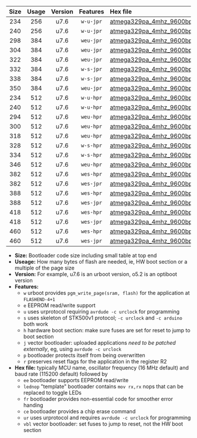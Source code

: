 |Size|Usage|Version|Features|Hex file|
|:-:|:-:|:-:|:-:|:--|
|234|256|u7.6|`w-u-jpr`|[atmega329pa_4mhz_9600bps_ur_vbl.hex](https://raw.githubusercontent.com/stefanrueger/urboot/main//atmega329pa_4mhz_9600bps_ur_vbl.hex)|
|240|256|u7.6|`w-u-jpr`|[atmega329pa_4mhz_9600bps_lednop_ur_vbl.hex](https://raw.githubusercontent.com/stefanrueger/urboot/main//atmega329pa_4mhz_9600bps_lednop_ur_vbl.hex)|
|298|384|u7.6|`weu-jpr`|[atmega329pa_4mhz_9600bps_ee_ur_vbl.hex](https://raw.githubusercontent.com/stefanrueger/urboot/main//atmega329pa_4mhz_9600bps_ee_ur_vbl.hex)|
|304|384|u7.6|`weu-jpr`|[atmega329pa_4mhz_9600bps_ee_lednop_ur_vbl.hex](https://raw.githubusercontent.com/stefanrueger/urboot/main//atmega329pa_4mhz_9600bps_ee_lednop_ur_vbl.hex)|
|322|384|u7.6|`weu-jpr`|[atmega329pa_4mhz_9600bps_ee_lednop_fr_ur_vbl.hex](https://raw.githubusercontent.com/stefanrueger/urboot/main//atmega329pa_4mhz_9600bps_ee_lednop_fr_ur_vbl.hex)|
|332|384|u7.6|`w-s-jpr`|[atmega329pa_4mhz_9600bps_vbl.hex](https://raw.githubusercontent.com/stefanrueger/urboot/main//atmega329pa_4mhz_9600bps_vbl.hex)|
|338|384|u7.6|`w-s-jpr`|[atmega329pa_4mhz_9600bps_lednop_vbl.hex](https://raw.githubusercontent.com/stefanrueger/urboot/main//atmega329pa_4mhz_9600bps_lednop_vbl.hex)|
|350|384|u7.6|`weu-jpr`|[atmega329pa_4mhz_9600bps_ee_lednop_fr_ce_ur_vbl.hex](https://raw.githubusercontent.com/stefanrueger/urboot/main//atmega329pa_4mhz_9600bps_ee_lednop_fr_ce_ur_vbl.hex)|
|234|512|u7.6|`w-u-hpr`|[atmega329pa_4mhz_9600bps_ur.hex](https://raw.githubusercontent.com/stefanrueger/urboot/main//atmega329pa_4mhz_9600bps_ur.hex)|
|240|512|u7.6|`w-u-hpr`|[atmega329pa_4mhz_9600bps_lednop_ur.hex](https://raw.githubusercontent.com/stefanrueger/urboot/main//atmega329pa_4mhz_9600bps_lednop_ur.hex)|
|294|512|u7.6|`weu-hpr`|[atmega329pa_4mhz_9600bps_ee_ur.hex](https://raw.githubusercontent.com/stefanrueger/urboot/main//atmega329pa_4mhz_9600bps_ee_ur.hex)|
|300|512|u7.6|`weu-hpr`|[atmega329pa_4mhz_9600bps_ee_lednop_ur.hex](https://raw.githubusercontent.com/stefanrueger/urboot/main//atmega329pa_4mhz_9600bps_ee_lednop_ur.hex)|
|318|512|u7.6|`weu-hpr`|[atmega329pa_4mhz_9600bps_ee_lednop_fr_ur.hex](https://raw.githubusercontent.com/stefanrueger/urboot/main//atmega329pa_4mhz_9600bps_ee_lednop_fr_ur.hex)|
|328|512|u7.6|`w-s-hpr`|[atmega329pa_4mhz_9600bps.hex](https://raw.githubusercontent.com/stefanrueger/urboot/main//atmega329pa_4mhz_9600bps.hex)|
|334|512|u7.6|`w-s-hpr`|[atmega329pa_4mhz_9600bps_lednop.hex](https://raw.githubusercontent.com/stefanrueger/urboot/main//atmega329pa_4mhz_9600bps_lednop.hex)|
|346|512|u7.6|`weu-hpr`|[atmega329pa_4mhz_9600bps_ee_lednop_fr_ce_ur.hex](https://raw.githubusercontent.com/stefanrueger/urboot/main//atmega329pa_4mhz_9600bps_ee_lednop_fr_ce_ur.hex)|
|382|512|u7.6|`wes-hpr`|[atmega329pa_4mhz_9600bps_ee.hex](https://raw.githubusercontent.com/stefanrueger/urboot/main//atmega329pa_4mhz_9600bps_ee.hex)|
|382|512|u7.6|`wes-jpr`|[atmega329pa_4mhz_9600bps_ee_vbl.hex](https://raw.githubusercontent.com/stefanrueger/urboot/main//atmega329pa_4mhz_9600bps_ee_vbl.hex)|
|388|512|u7.6|`wes-hpr`|[atmega329pa_4mhz_9600bps_ee_lednop.hex](https://raw.githubusercontent.com/stefanrueger/urboot/main//atmega329pa_4mhz_9600bps_ee_lednop.hex)|
|388|512|u7.6|`wes-jpr`|[atmega329pa_4mhz_9600bps_ee_lednop_vbl.hex](https://raw.githubusercontent.com/stefanrueger/urboot/main//atmega329pa_4mhz_9600bps_ee_lednop_vbl.hex)|
|418|512|u7.6|`wes-hpr`|[atmega329pa_4mhz_9600bps_ee_lednop_fr.hex](https://raw.githubusercontent.com/stefanrueger/urboot/main//atmega329pa_4mhz_9600bps_ee_lednop_fr.hex)|
|418|512|u7.6|`wes-jpr`|[atmega329pa_4mhz_9600bps_ee_lednop_fr_vbl.hex](https://raw.githubusercontent.com/stefanrueger/urboot/main//atmega329pa_4mhz_9600bps_ee_lednop_fr_vbl.hex)|
|460|512|u7.6|`wes-hpr`|[atmega329pa_4mhz_9600bps_ee_lednop_fr_ce.hex](https://raw.githubusercontent.com/stefanrueger/urboot/main//atmega329pa_4mhz_9600bps_ee_lednop_fr_ce.hex)|
|460|512|u7.6|`wes-jpr`|[atmega329pa_4mhz_9600bps_ee_lednop_fr_ce_vbl.hex](https://raw.githubusercontent.com/stefanrueger/urboot/main//atmega329pa_4mhz_9600bps_ee_lednop_fr_ce_vbl.hex)|

- **Size:** Bootloader code size including small table at top end
- **Useage:** How many bytes of flash are needed, ie, HW boot section or a multiple of the page size
- **Version:** For example, u7.6 is an urboot version, o5.2 is an optiboot version
- **Features:**
  + `w` urboot provides `pgm_write_page(sram, flash)` for the application at `FLASHEND-4+1`
  + `e` EEPROM read/write support
  + `u` uses urprotocol requiring `avrdude -c urclock` for programming
  + `s` uses skeleton of STK500v1 protocol; `-c urclock` and `-c arduino` both work
  + `h` hardware boot section: make sure fuses are set for reset to jump to boot section
  + `j` vector bootloader: uploaded applications *need to be patched externally*, eg, using `avrdude -c urclock`
  + `p` bootloader protects itself from being overwritten
  + `r` preserves reset flags for the application in the register R2
- **Hex file:** typically MCU name, oscillator frequency (16 MHz default) and baud rate (115200 default) followed by
  + `ee` bootloader supports EEPROM read/write
  + `lednop` "template" bootloader contains `mov rx,rx` nops that can be replaced to toggle LEDs
  + `fr` bootloader provides non-essential code for smoother error handing
  + `ce` bootloader provides a chip erase command
  + `ur` uses urprotocol and requires `avrdude -c urclock` for programming
  + `vbl` vector bootloader: set fuses to jump to reset, not the HW boot section
